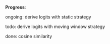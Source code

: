 **Progress**:

  ongoing: derive logits with static strategy
  
  todo: derive logits with moving window strategy
  
  done: cosine similarity
